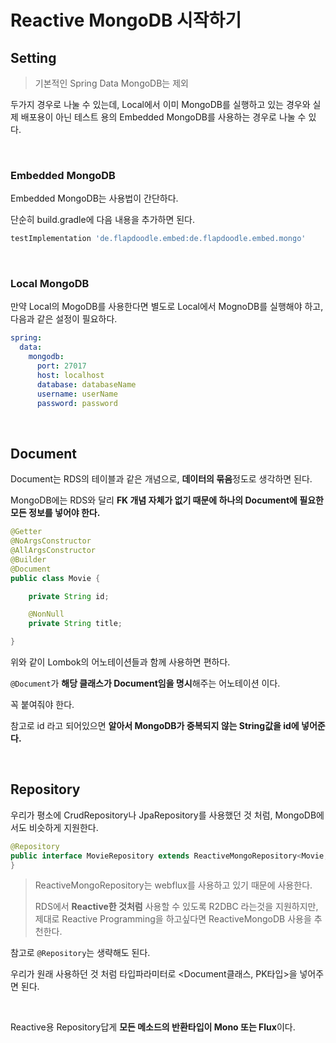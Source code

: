 # Reactive MongoDB 시작하기

##  Setting

> 기본적인 Spring Data MongoDB는 제외

두가지 경우로 나눌 수 있는데, Local에서 이미 MongoDB를 실행하고 있는 경우와 실제 배포용이 아닌 테스트 용의 Embedded MongoDB를 사용하는 경우로 나눌 수 있다.

<br>

### Embedded MongoDB

Embedded MongoDB는 사용법이 간단하다.

단순히 build.gradle에 다음 내용을 추가하면 된다.

``` groovy
testImplementation 'de.flapdoodle.embed:de.flapdoodle.embed.mongo'
```

<br>

### Local MongoDB

만약 Local의 MogoDB를 사용한다면 별도로 Local에서 MognoDB를 실행해야 하고, 다음과 같은 설정이 필요하다.

``` yaml
spring:
  data:
    mongodb:
      port: 27017
      host: localhost
      database: databaseName
      username: userName
      password: password
```

<br>

## Document

Document는 RDS의 테이블과 같은 개념으로, **데이터의 묶음**정도로 생각하면 된다.

MongoDB에는 RDS와 달리 **FK 개념 자체가 없기 때문에 하나의 Document에 필요한 모든 정보를 넣어야 한다.**	

```java
@Getter
@NoArgsConstructor
@AllArgsConstructor
@Builder
@Document
public class Movie {

    private String id;

    @NonNull
    private String title;

}
```

위와 같이 Lombok의 어노테이션들과 함께 사용하면 편하다.

`@Document`가 **해당 클래스가 Document임을 명시**해주는 어노테이션 이다.

꼭 붙여줘야 한다.

참고로 id 라고 되어있으면 **알아서 MongoDB가 중복되지 않는 String값을 id에 넣어준다.**

<br>

## Repository

우리가 평소에 CrudRepository나 JpaRepository를 사용했던 것 처럼, MongoDB에서도 비슷하게 지원한다.

``` java
@Repository
public interface MovieRepository extends ReactiveMongoRepository<Movie, String> {
}
```

> ReactiveMongoRepository는 webflux를 사용하고 있기 때문에 사용한다.
>
> RDS에서 **Reactive한 것처럼** 사용할 수 있도록 R2DBC 라는것을 지원하지만, 제대로 Reactive Programming을 하고싶다면 ReactiveMongoDB 사용을 추천한다.

참고로 `@Repository`는 생략해도 된다.

우리가 원래 사용하던 것 처럼 타입파라미터로 <Document클래스, PK타입>을 넣어주면 된다.

<br>

Reactive용 Repository답게 **모든 메소드의 반환타입이 Mono 또는 Flux**이다.